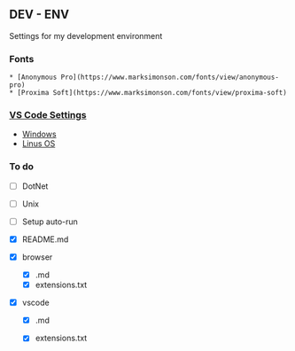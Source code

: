 ## DEV - ENV
Settings for my development environment

### Fonts
    * [Anonymous Pro](https://www.marksimonson.com/fonts/view/anonymous-pro)
    * [Proxima Soft](https://www.marksimonson.com/fonts/view/proxima-soft)

### [VS Code Settings](https://github.com/JeffACate/dev-settings/blob/master/vscode/vscode.md)

* [Windows](https://www.github.com/JeffACate/dev-settigns/DotNet) 
* [Linus OS](https://www.github.com/JeffACate/dev-settigns/Unix)

### To do 
* [ ] DotNet
* [ ] Unix
* [ ] Setup auto-run

* [x] README.md
* [x] browser
    * [x] .md
    * [x] extensions.txt
* [x] vscode
    * [x] .md
    * [x] extensions.txt
    